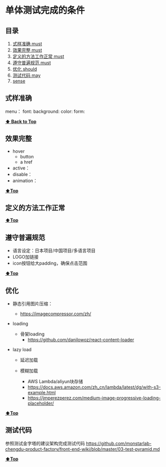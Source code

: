 # 单体测试完成的条件
<a name="table-of-contents"></a>
## 目录

  1. [式样准确 must](#style)
  1. [效果完整 must](#effect)
  1. [定义的方法工作正常 must](#function)
  1. [遵守普遍规范 must](#common)
  1. [优化 should](#optimization)
  1. [测试代码 may](#autoTest)
  1. [sense](#sense)



<a name="style"></a>
## 式样准确
 
menu：
font:
background:
color:
form:

**[⬆ Back to Top](#table-of-contents)**



<a name="effect"></a>
## 效果完整
+ hover
    + button 
    + a href
+ active：
+ disable：
+ animation：

**[⬆Top](#table-of-contents)**



<a name="function"></a>
## 定义的方法工作正常

**[⬆Top](#table-of-contents)**

<a name="common"></a>
## 遵守普遍规范

+ 语言设定：日本项目/中国项目/多语言项目
+ LOGO加链接
+ icon按钮给大padding，确保点击范围

**[⬆Top](#table-of-contents)**



<a name="optimization"></a>
## 优化

+ 静态引用图片压缩：
  +  https://imagecompressor.com/zh/
+ loading
  + 骨架loading
    + https://github.com/danilowoz/react-content-loader
    
    
+ lazy load 
  + 延迟加载
    
      
  + 模糊加载
    + AWS Lambda/aliyun块存储
    + https://docs.aws.amazon.com/zh_cn/lambda/latest/dg/with-s3-example.html
    + https://jmperezperez.com/medium-image-progressive-loading-placeholder/

**[⬆Top](#table-of-contents)**



<a name="autoTest"></a>
## 测试代码

参照测试金字塔的建议架构完成测试代码
https://github.com/monstarlab-chengdu-product-factory/front-end-wiki/blob/master/03-test-pyramid.md

**[⬆Top](#table-of-contents)**
